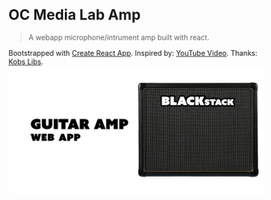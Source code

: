 # OC Media Lab Amp

> A webapp microphone/intrument amp built with react.

Bootstrapped with [Create React App](https://github.com/facebook/create-react-app).
Inspired by: [YouTube Video](https://www.youtube.com/watch?v=eEeUFB1iIDo).
Thanks: [Kobs Libs](https://github.com/eskimoblood/rc-knob).
![Amp Preview](https://raw.githubusercontent.com/marcusbadillo/ocml-amp/main/src/img/github-preview.jpg)
